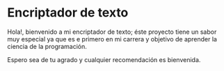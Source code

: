 <h1>Encriptador de texto</h1>
<p>Hola!, bienvenido a mi encriptador de texto; éste proyecto tiene un sabor muy especial ya que es e primero en mi carrera y objetivo de aprender la ciencia de la programación.</p>
<p>Espero sea de tu agrado y cualquier recomendación es bienvenida.</p>
